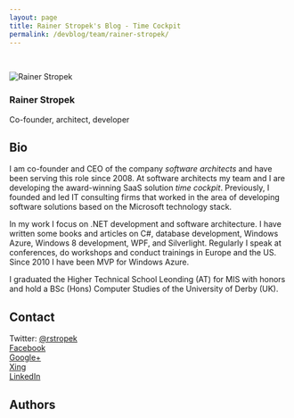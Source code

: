 ```yaml
---
layout: page
title: Rainer Stropek's Blog - Time Cockpit
permalink: /devblog/team/rainer-stropek/
---
```


<p xmlns="http://www.w3.org/1999/xhtml">
  <f:function name="Composite.Community.Blog.BlogRenderer" xmlns:f="http://www.composite.net/ns/function/1.0">
    <f:param name="BlogEntriesCount" value="10" xmlns:f="http://www.composite.net/ns/function/1.0" />
    <f:param name="BlogListOptions" value="Show teaser,Show author,Show date,Show tags,Show RSS" xmlns:f="http://www.composite.net/ns/function/1.0" />
    <f:param name="Author" value="07a121e6-8c55-4529-b263-a0f58613e71d" xmlns:f="http://www.composite.net/ns/function/1.0" />
  </f:function>
  <br />
</p><p xmlns="http://www.w3.org/1999/xhtml">
  <img src="{{site.baseurl}}/images/team/rainer_stropek.png" alt="Rainer Stropek" title="Rainer Stropek" class="floatLeft" />
</p><h3 class="BlogHeader" xmlns="http://www.w3.org/1999/xhtml">Rainer Stropek</h3><div class="BlogSubHeader" xmlns="http://www.w3.org/1999/xhtml">Co-founder, architect, developer</div><p class="floatClear" xmlns="http://www.w3.org/1999/xhtml"></p><h2 xmlns="http://www.w3.org/1999/xhtml">Bio</h2><p xmlns="http://www.w3.org/1999/xhtml">I am co-founder and CEO of the company <em>software architects</em> and have been serving this role since 2008. At software architects my team and I are developing the award-winning SaaS solution <em>time cockpit</em>. Previously, I founded and led IT consulting firms that worked in the area of developing software solutions based on the Microsoft technology stack.</p><p xmlns="http://www.w3.org/1999/xhtml">In my work I focus on .NET development and software architecture. I have written some books and articles on C#, database development, Windows Azure, Windows 8 development, WPF, and Silverlight. Regularly I speak at conferences, do workshops and conduct trainings in Europe and the US. Since 2010 I have been MVP for Windows Azure.</p><p xmlns="http://www.w3.org/1999/xhtml">I graduated the Higher Technical School Leonding (AT) for MIS with honors and hold a BSc (Hons) Computer Studies of the University of Derby (UK).</p><h2 xmlns="http://www.w3.org/1999/xhtml">Contact</h2><p xmlns="http://www.w3.org/1999/xhtml">Twitter: <a href="https://twitter.com/rstropek" target="_blank">@rstropek <br /></a><a href="http://www.facebook.com/rainer.stropek" target="_blank">Facebook</a><br /><a href="https://plus.google.com/103552952475702356816?rel=author" rel="me" target="_blank">Google+</a><br /><a href="https://www.xing.com/profile/Rainer_Stropek2" target="_blank">Xing</a><br /><a href="http://www.linkedin.com/profile/view?id=27723542" target="_blank">LinkedIn</a><br /></p><h2 xmlns="http://www.w3.org/1999/xhtml">Authors</h2><f:function name="Composite.Community.Blog.Authors" xmlns:f="http://www.composite.net/ns/function/1.0">
  <f:param name="DevBlog" value="True" />
</f:function>